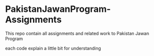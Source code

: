# PakistanJawanProgram-Assignments

This repo contain all assignments and related work to Pakistan Jawan Program 

each code explain a little bit for understanding 
